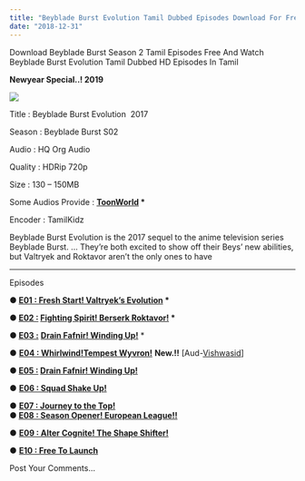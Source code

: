 ```yaml
---
title: "Beyblade Burst Evolution Tamil Dubbed Episodes Download For Free"
date: "2018-12-31"
---
```


Download Beyblade Burst Season 2 Tamil Episodes Free And Watch Beyblade Burst Evolution Tamil Dubbed HD Episodes In Tamil

**Newyear Special..! 2019**

[![](https://4.bp.blogspot.com/-Zukm65_fN8c/XCpiQ5GClHI/AAAAAAAABO0/53M93aedGnwWqu6Tw5EboGVZtJZWzFPgwCLcBGAs/s320/Bby{2bdbed38d32e7704a3eaa20af56e2289d0665505d01c3d892d71953ac3249a13}2BB{2bdbed38d32e7704a3eaa20af56e2289d0665505d01c3d892d71953ac3249a13}2BTamilKidz.jpg)](https://4.bp.blogspot.com/-Zukm65_fN8c/XCpiQ5GClHI/AAAAAAAABO0/53M93aedGnwWqu6Tw5EboGVZtJZWzFPgwCLcBGAs/s1600/Bby{2bdbed38d32e7704a3eaa20af56e2289d0665505d01c3d892d71953ac3249a13}2BB{2bdbed38d32e7704a3eaa20af56e2289d0665505d01c3d892d71953ac3249a13}2BTamilKidz.jpg)

Title : Beyblade Burst Evolution  2017

Season : Beyblade Burst S02

Audio : HQ Org Audio

Quality : HDRip 720p

Size : 130 – 150MB

Some Audios Provide : **[ToonWorld](https://www.toonworldtamil.blogspot.com/) \***

Encoder : TamilKidz

Beyblade Burst Evolution is the 2017 sequel to the anime television series Beyblade Burst. … They’re both excited to show off their Beys’ new abilities, but Valtryek and Roktavor aren’t the only ones to have  
  
  

* * *

  

Episodes

  

**● [E01 : Fresh Start! Valtryek’s Evolution](https://clk.ink/IMlUssb9) \***

**● [E02 :](https://clk.ink/DkhRyM) [Fighting Spirit! Berserk Roktavor!](https://clk.ink/DkhRyM) \***

**● [E03 :](https://clk.ink/oDuN)** **[Drain Fafnir! Winding Up!](https://clk.ink/oDuN)** \*

● **[E04 : Whirlwind!Tempest Wyvron!](https://clk.ink/3JZD1Wk)** **New.!!** \[Aud-[Vishwasid](https://vishwasid2.blogspot.com/)\]  

**● [E05 :](https://clk.ink/K8aYW1MK) [Drain Fafnir! Winding Up!](https://clk.ink/K8aYW1MK)** 

  

● [**E06 : Squad Shake Up!**](https://clk.ink/ERVf04A)

  
● **[E07 : Journey to the Top!](https://clk.ink/zodWWajk)**  
**● [E08 : Season Opener! European League!!](https://clk.ink/UiaGugDy)**  
  
● **[E09 : Alter Cognite! The Shape Shifter!](https://clk.ink/j1CX)**   
  
● **[E10 : Free To Launch](https://clk.ink/5puV)** 

  

Post Your Comments…
